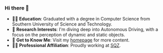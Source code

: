 ### Hi there 👋

- 👩‍🎓 **Education**: Graduated with a degree in Computer Science from Southern University of Science and Technology.
- 🌱 **Research Interests**: I'm diving deep into Autonomous Driving, with a focus on the perception of dynamic and static objects.
- 💬 **Get to Know Me**: Visit my [homepage](https://abbyxxn.github.io/) for more content.
- 👩‍💻 **Professional Affiliation**: Proudly working at [SQZ](https://sqz.ac.cn/en).
